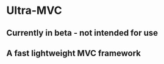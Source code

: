Ultra-MVC
========

## Currently in beta - not intended for use

A fast lightweight MVC framework
--------------------------------
